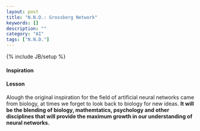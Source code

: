 ```yaml
---
layout: post
title: "N.N.D.: Grossberg Network"
keywords: []
description: ""
category: "AI"
tags: ["N.N.D."]
---
```

{% include JB/setup %}


#### Inspiration

#### Lesson
Alough the original inspiration for the field of artificial neural networks came
from biology, at times we forget to look back to biology for new ideas. **It
will be the blending of biology, mathemtatics, psychology and other disciplines
that will provide the maximum growth in our understanding of neural networks.**

